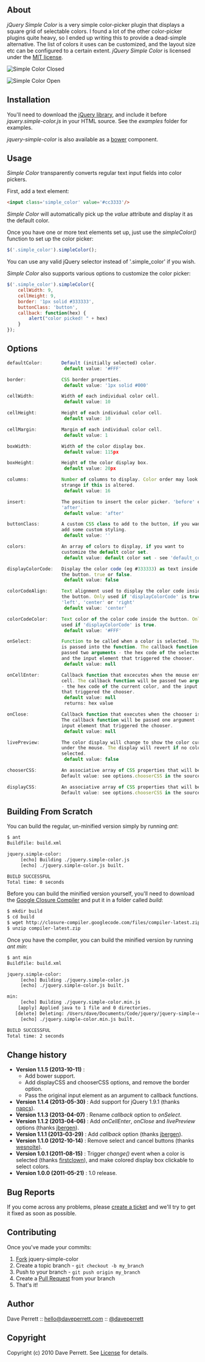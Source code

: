 
About
-----

_jQuery Simple Color_ is a very simple color-picker plugin that displays a square grid of selectable colors. I found a lot of the other color-picker plugins quite heavy, so I ended up writing this to provide a dead-simple alternative. The list of colors it uses can be customized, and the layout size etc can be configured to a certain extent. _jQuery Simple Color_ is licensed under the [MIT license](http://www.opensource.org/licenses/mit-license.php).

![Simple Color Closed](http://www.daveperrett.com/images/projects/jquery-simple-color/Simple_Color_Closed.png)

![Simple Color Open](http://www.daveperrett.com/images/projects/jquery-simple-color/Simple_Color_Open.png)

Installation
------------

You'll need to download the [jQuery library](http://docs.jquery.com/Downloading_jQuery#Current_Release), and include it before _jquery.simple-color.js_ in your HTML source. See the _examples_ folder for examples.

_jquery-simple-color_ is also available as a [bower](http://bower.io/) component.

Usage
-----

_Simple Color_ transparently converts regular text input fields into color pickers.

First, add a text element:

```html
<input class='simple_color' value='#cc3333'/>
```

_Simple Color_ will automatically pick up the _value_ attribute and display it as the default color.

Once you have one or more text elements set up, just use the _simpleColor()_ function to set up the color picker:

```javascript
$('.simple_color').simpleColor();
```

You can use any valid jQuery selector instead of '.simple_color' if you wish.

_Simple Color_ also supports various options to customize the color picker:

```javascript
$('.simple_color').simpleColor({
    cellWidth: 9,
    cellHeight: 9,
    border: '1px solid #333333',
    buttonClass: 'button',
    callback: function(hex) {
        alert("color picked! " + hex)
    }
});
```

Options
-------

```javascript
defaultColor:       Default (initially selected) color.
                     default value: '#FFF'

border:             CSS border properties.
                     default value: '1px solid #000'

cellWidth:          Width of each individual color cell.
                     default value: 10

cellHeight:         Height of each individual color cell.
                     default value: 10

cellMargin:         Margin of each individual color cell.
                     default value: 1

boxWidth:           Width of the color display box.
                     default value: 115px

boxHeight:          Height of the color display box.
                     default value: 20px

columns:            Number of columns to display. Color order may look
                    strange if this is altered.
                     default value: 16

insert:             The position to insert the color picker. 'before' or
                    'after'.
                     default value: 'after'

buttonClass:        A custom CSS class to add to the button, if you want to
                    add some custom styling.
                     default value: ''

colors:             An array of colors to display, if you want to
                    customize the default color set.
                     default value: default color set - see 'default_colors' below.

displayColorCode:   Display the color code (eg #333333) as text inside
                    the button. true or false.
                     default value: false

colorCodeAlign:     Text alignment used to display the color code inside
                    the button. Only used if 'displayColorCode' is true.
                    'left', 'center' or 'right'
                     default value: 'center'

colorCodeColor:     Text color of the color code inside the button. Only
                    used if 'displayColorCode' is true.
                     default value: '#FFF'

onSelect:           Function to be called when a color is selected. The hex code
                    is passed into the function. The callback function will be
                    passed two arguments - the hex code of the selected color,
                    and the input element that triggered the chooser.
                     default value: null

onCellEnter:        Callback function that excecutes when the mouse enters a
                    cell. The callback function will be passed two arguments
                    - the hex code of the current color, and the input element
                    that triggered the chooser.
                     default value: null
                     returns: hex value

onClose:            Callback function that executes when the chooser is closed.
                    The callback function will be passed one argument - the
                    input element that triggered the chooser.
                     default value: null

livePreview:        The color display will change to show the color currently
                    under the mouse. The display will revert if no color is
                    selected.
                     default value: false

chooserCSS:         An associative array of CSS properties that will be applied to the pop-up color picker
                    Default value: see options.chooserCSS in the source

displayCSS:         An associative array of CSS properties that will be applied to the color display box
                    Default value: see options.chooserCSS in the source

```

Building From Scratch
---------------------

You can build the regular, un-minified version simply by running _ant_:

```bash
$ ant
Buildfile: build.xml

jquery.simple-color:
     [echo] Building ./jquery.simple-color.js
     [echo] ./jquery.simple-color.js built.

BUILD SUCCESSFUL
Total time: 0 seconds
```

Before you can build the minified version yourself, you'll need to download the [Google Closure Compiler](http://closure-compiler.googlecode.com/files/compiler-latest.zip) and put it in a folder called _build_:

```bash
$ mkdir build
$ cd build
$ wget http://closure-compiler.googlecode.com/files/compiler-latest.zip
$ unzip compiler-latest.zip
```

Once you have the compiler, you can build the minified version by running _ant min_:

```bash
$ ant min
Buildfile: build.xml

jquery.simple-color:
     [echo] Building ./jquery.simple-color.js
     [echo] ./jquery.simple-color.js built.

min:
     [echo] Building ./jquery.simple-color.min.js
    [apply] Applied java to 1 file and 0 directories.
   [delete] Deleting: /Users/dave/Documents/Code/jquery/jquery-simple-color/tmpmin
     [echo] ./jquery.simple-color.min.js built.

BUILD SUCCESSFUL
Total time: 2 seconds
```


Change history
-----------

* **Version 1.1.5 (2013-10-11)** :
  * Add bower support.
  * Add displayCSS and chooserCSS options, and remove the border option.
  * Pass the original input element as an argument to callback functions.
* **Version 1.1.4 (2013-05-30)** : Add support for jQuery 1.9.1 (thanks [napcs](https://github.com/napcs)).
* **Version 1.1.3 (2013-04-07)** : Rename *callback* option to *onSelect*.
* **Version 1.1.2 (2013-04-06)** : Add *onCellEnter*, *onClose* and *livePreview* options (thanks [jbergen](https://github.com/jbergen)).
* **Version 1.1.1 (2013-03-29)** : Add *callback* option (thanks [jbergen](https://github.com/jbergen)).
* **Version 1.1.0 (2012-10-14)** : Remove select and cancel buttons (thanks [wesnolte](https://github.com/wesnolte)).
* **Version 1.0.1 (2011-08-15)** : Trigger *change()* event when a color is selected (thanks [firstclown](https://github.com/firstclown)), and make colored display box clickable to select colors.
* **Version 1.0.0 (2011-05-21)** : 1.0 release.


Bug Reports
-----------

If you come across any problems, please [create a ticket](https://github.com/recurser/jquery-simple-color/issues) and we'll try to get it fixed as soon as possible.


Contributing
------------

Once you've made your commits:

1. [Fork](http://help.github.com/fork-a-repo/) jquery-simple-color
2. Create a topic branch - `git checkout -b my_branch`
3. Push to your branch - `git push origin my_branch`
4. Create a [Pull Request](http://help.github.com/pull-requests/) from your branch
5. That's it!


Author
------

Dave Perrett :: hello@daveperrett.com :: [@daveperrett](http://twitter.com/daveperrett)


Copyright
---------

Copyright (c) 2010 Dave Perrett. See [License](https://github.com/recurser/jquery-simple-color/blob/master/LICENSE) for details.


